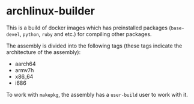 # archlinux-builder
This is a build of docker images which has preinstalled packages (`base-devel`, `python`, `ruby` ​​and etc.) for compiling other packages.

The assembly is divided into the following tags (these tags indicate the architecture of the assembly):
 - aarch64
 - armv7h
 - x86_64
 - i686

To work with `makepkg`, the assembly has a `user-build` user to work with it.
